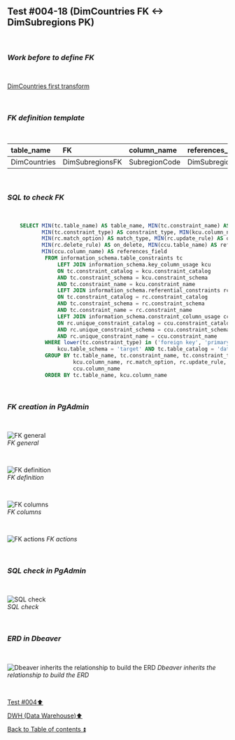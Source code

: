 ## Test #004-18 (DimCountries FK <-> DimSubregions PK)  

<p><br></p>

### **_Work before to define FK_**  

<p><br></p>

[DimCountries first transform](../dbo.DimCurrency.md)

<p><br></p>

### **_FK definition template_**  

<p><br></p> 

| table_name   | FK                | column_name   | references_table  | PK                 | references_field  | match_type | on_delete | on_update |
| :----------- | :---------------- | :------------ | :---------------- | :----------------- | :---------------- | :--------- | :-------: | :-------: |
| DimCountries | DimSubregionsFK   | SubregionCode | DimSubregions     | DimSubregions_pkey | SubregionCode     | full       | X         | X         |

<p><br></p>

### **_SQL to check FK_**  

<p><br></p>

````SQL 
	SELECT MIN(tc.table_name) AS table_name, MIN(tc.constraint_name) AS constraint_name, 
		   MIN(tc.constraint_type) AS constraint_type, MIN(kcu.column_name) AS column_name, 
		   MIN(rc.match_option) AS match_type, MIN(rc.update_rule) AS on_update, 
		   MIN(rc.delete_rule) AS on_delete, MIN(ccu.table_name) AS references_table,
		   MIN(ccu.column_name) AS references_field
		   	FROM information_schema.table_constraints tc
				LEFT JOIN information_schema.key_column_usage kcu
				ON tc.constraint_catalog = kcu.constraint_catalog
				AND tc.constraint_schema = kcu.constraint_schema
				AND tc.constraint_name = kcu.constraint_name
				LEFT JOIN information_schema.referential_constraints rc
				ON tc.constraint_catalog = rc.constraint_catalog
				AND tc.constraint_schema = rc.constraint_schema
				AND tc.constraint_name = rc.constraint_name
				LEFT JOIN information_schema.constraint_column_usage ccu
				ON rc.unique_constraint_catalog = ccu.constraint_catalog
				AND rc.unique_constraint_schema = ccu.constraint_schema
				AND rc.unique_constraint_name = ccu.constraint_name
			WHERE lower(tc.constraint_type) in ('foreign key', 'primary key') AND
				kcu.table_schema = 'target' AND tc.table_catalog = 'datawarehouse' AND tc.table_name = 'DimCountries'
			GROUP BY tc.table_name, tc.constraint_name, tc.constraint_type, 
					 kcu.column_name, rc.match_option, rc.update_rule, rc.delete_rule , ccu.table_name ,
		             ccu.column_name
			ORDER BY tc.table_name, kcu.column_name
````

<p><br></p>

### **_FK creation in PgAdmin_**

<p><br></p>

![FK general](https://i.imgur.com/ZgvcL6L.png)  
_FK general_  

<p><br></p>

![FK definition](https://i.imgur.com/uomA48O.png)  
_FK definition_  

<p><br></p>

![FK columns](https://i.imgur.com/wtqCEKu.png)  
_FK columns_  

<p><br></p>

![FK actions](https://i.imgur.com/Vebpk3i.png) 
_FK actions_  

<p><br></p>

### **_SQL check in PgAdmin_**

<p><br></p>

![SQL check](https://i.imgur.com/HaBx5o0.png)  
_SQL check_  

<p><br></p>

### **_ERD in Dbeaver_**  

<p><br></p>

![Dbeaver inherits the relationship to build the ERD](https://i.imgur.com/iZUrp7C.png)
_Dbeaver inherits the relationship to build the ERD_

<p><br></p>

[Test #004:arrow_up:](t004.md)  

[DWH (Data Warehouse):arrow_up:](../dwh.md)  

[Back to Table of contents :arrow_double_up:](../../README.md)   